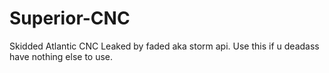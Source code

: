 # Superior-CNC
Skidded Atlantic CNC Leaked by faded aka storm api. Use this if u deadass have nothing else to use.
